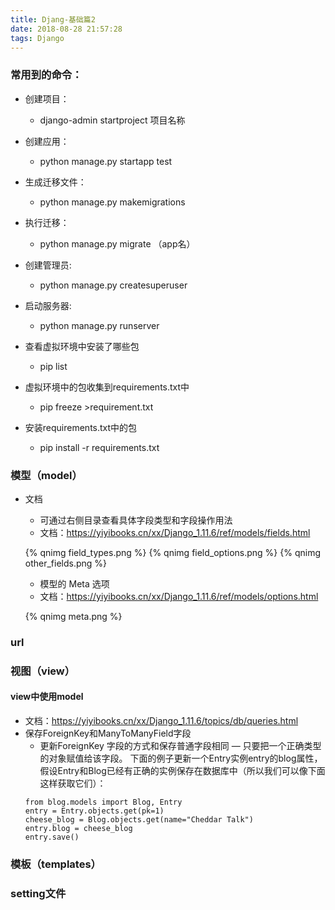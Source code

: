 ```yaml
---
title: Djang-基础篇2
date: 2018-08-28 21:57:28
tags: Django
---
```



### 常用到的命令：

- 创建项目：
    + django-admin startproject 项目名称
    
- 创建应用：
    + python manage.py startapp test
    
- 生成迁移文件：
    + python manage.py makemigrations

- 执行迁移：
    + python manage.py migrate （app名）

- 创建管理员:
    + python manage.py createsuperuser

- 启动服务器:
    + python manage.py runserver


- 查看虚拟环境中安装了哪些包 
    + pip list
    
- 虚拟环境中的包收集到requirements.txt中
    +  pip freeze >requirement.txt 

- 安装requirements.txt中的包
     + pip install -r requirements.txt





### 模型（model）
- 文档
    + 可通过右侧目录查看具体字段类型和字段操作用法
    + 文档：https://yiyibooks.cn/xx/Django_1.11.6/ref/models/fields.html 
     
    {% qnimg field_types.png %}  {% qnimg field_options.png %}  {% qnimg other_fields.png %}
    + 模型的 Meta 选项
    + 文档：https://yiyibooks.cn/xx/Django_1.11.6/ref/models/options.html  
    
    {% qnimg meta.png %}  




### url



### 视图（view）
#### view中使用model
- 文档：https://yiyibooks.cn/xx/Django_1.11.6/topics/db/queries.html
- 保存ForeignKey和ManyToManyField字段
    + 更新ForeignKey 字段的方式和保存普通字段相同 — 只要把一个正确类型的对象赋值给该字段。 下面的例子更新一个Entry实例entry的blog属性，假设Entry和Blog已经有正确的实例保存在数据库中（所以我们可以像下面这样获取它们）：  
    ``` 
    from blog.models import Blog, Entry   
    entry = Entry.objects.get(pk=1)    
    cheese_blog = Blog.objects.get(name="Cheddar Talk")    
    entry.blog = cheese_blog    
    entry.save() 
    ```

### 模板（templates）






### setting文件